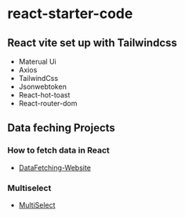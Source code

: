# react-starter-code

## React vite set up  with Tailwindcss

* Materual Ui
* Axios
* TailwindCss
* Jsonwebtoken
* React-hot-toast
* React-router-dom


## Data feching Projects

### How to fetch data in React
* [DataFetching-Website](https://datafetches.netlify.app/)

### Multiselect 

* [MultiSelect](https://multiselectinputs.netlify.app/)
